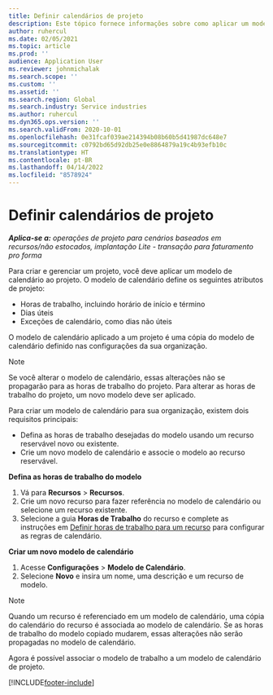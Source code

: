 ```yaml
---
title: Definir calendários de projeto
description: Este tópico fornece informações sobre como aplicar um modelo de calendário a um projeto para rastrear a agenda do projeto.
author: ruhercul
ms.date: 02/05/2021
ms.topic: article
ms.prod: ''
audience: Application User
ms.reviewer: johnmichalak
ms.search.scope: ''
ms.custom: ''
ms.assetid: ''
ms.search.region: Global
ms.search.industry: Service industries
ms.author: ruhercul
ms.dyn365.ops.version: ''
ms.search.validFrom: 2020-10-01
ms.openlocfilehash: 0e31fcaf039ae214394b08b60b5d41987dc648e7
ms.sourcegitcommit: c0792bd65d92db25e0e8864879a19c4b93efb10c
ms.translationtype: HT
ms.contentlocale: pt-BR
ms.lasthandoff: 04/14/2022
ms.locfileid: "8578924"
---
```

# <a name="define-project-calendars"></a>Definir calendários de projeto

_**Aplica-se a:** operações de projeto para cenários baseados em recursos/não estocados, implantação Lite - transação para faturamento pro forma_

Para criar e gerenciar um projeto, você deve aplicar um modelo de calendário ao projeto. O modelo de calendário define os seguintes atributos de projeto:

- Horas de trabalho, incluindo horário de início e término
- Dias úteis
- Exceções de calendário, como dias não úteis

O modelo de calendário aplicado a um projeto é uma cópia do modelo de calendário definido nas configurações da sua organização.

> [!NOTE]
> Se você alterar o modelo de calendário, essas alterações não se propagarão para as horas de trabalho do projeto. Para alterar as horas de trabalho do projeto, um novo modelo deve ser aplicado.

Para criar um modelo de calendário para sua organização, existem dois requisitos principais:

- Defina as horas de trabalho desejadas do modelo usando um recurso reservável novo ou existente.
- Crie um novo modelo de calendário e associe o modelo ao recurso reservável.

**Defina as horas de trabalho do modelo**

1. Vá para **Recursos** \> **Recursos**.
2. Crie um novo recurso para fazer referência no modelo de calendário ou selecione um recurso existente.
3. Selecione a guia **Horas de Trabalho** do recurso e complete as instruções em [Definir horas de trabalho para um recurso](/dynamics365/field-service/set-work-hours-resource) para configurar as regras de calendário.

**Criar um novo modelo de calendário**

1. Acesse **Configurações** \> **Modelo de Calendário**.
2. Selecione **Novo** e insira um nome, uma descrição e um recurso de modelo.

> [!NOTE]
> Quando um recurso é referenciado em um modelo de calendário, uma cópia do calendário do recurso é associada ao modelo de calendário. Se as horas de trabalho do modelo copiado mudarem, essas alterações não serão propagadas no modelo de calendário.

Agora é possível associar o modelo de trabalho a um modelo de calendário de projeto.


[!INCLUDE[footer-include](../includes/footer-banner.md)]

